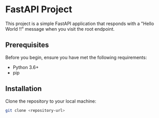 # FastAPI Project

This project is a simple FastAPI application that responds with a "Hello World !!" message when you visit the root endpoint.

## Prerequisites

Before you begin, ensure you have met the following requirements:
- Python 3.6+
- pip

## Installation

Clone the repository to your local machine:

```bash
git clone <repository-url>
